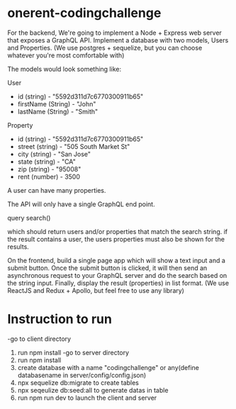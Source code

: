 # onerent-codingchallenge

For the backend, We're going to implement a Node + Express web server that exposes a GraphQL API.
Implement a database with two models, Users and Properties. (We use postgres + sequelize, but you can choose whatever you're most comfortable with)

The models would look something like:

User
- id (string) - "5592d311d7c6770300911b65"
- firstName (String) - "John"
- lastName (String) - "Smith"

Property
- id (string) - "5592d311d7c6770300911b65"
- street (string) - "505 South Market St"
- city (string) - "San Jose"
- state (string) - "CA"
- zip (string) - "95008"
- rent (number) - 3500

A user can have many properties.

The API will only have a single GraphQL end point.

query search()

which should return users and/or properties that match the search string.
if the result contains a user, the users properties must also be shown for the results.

On the frontend, build a single page app which will show a text input and a submit button. Once the submit button is clicked, it will then send an asynchronous request to your GraphQL server and do the search based on the string input. Finally, display the result (properties) in list format.
(We use ReactJS and Redux + Apollo, but feel free to use any library)


# Instruction to run
-go to client directory
1. run npm install
-go to server directory
1. run npm install
2. create database with a name "codingchallenge" or any(define databasename in server/config/config.json)
3. npx sequelize db:migrate to create tables
4. npx seqeulize db:seed:all to generate datas in table
5. run npm run dev to launch the client and server